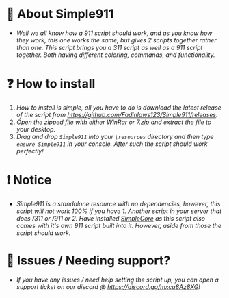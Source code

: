 # 📃 About Simple911

* *Well we all know how a 911 script should work, and as you know how they work, this one works the same, but gives 2 scripts together rather than one. This script brings you a 311 script as well as a 911 script together. Both having different coloring, commands, and functionality.*

# ❓ How to install

1. *How to install is simple, all you have to do is download the latest release of the script from https://github.com/Fadinlaws123/Simple911/releases.*
2. *Open the zipped file with either WinRar or 7.zip and extract the file to your desktop.*
3. *Drag and drop `Simple911` into your `\resources` directory and then type `ensure Simple911` in your console. After such the script should work perfectly!*

# ❗ Notice

* *Simple911 is a standalone resource with no dependencies, however, this script will not work 100% if you have 1. Another script in your server that does /311 or /911 or 2. Have installed [SimpleCore](https://github.come/Fadinlaws123/SimpleCore) as this script also comes with it's own 911 script built into it. However, aside from those the script should work.*

# 💬 Issues / Needing support?

* *If you have any issues / need help setting the script up, you can open a support ticket on our discord @ https://discord.gg/mxcu8Az8XG!*